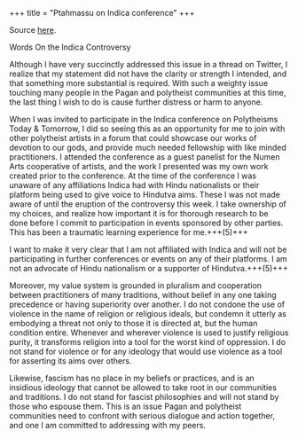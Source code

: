 +++
title = "Ptahmassu on Indica conference"
+++

Source [here](https://www.scribe.iconsofkmt.com/post/words-on-the-indica-controversy). 

Words On the Indica Controversy


Although I have very succinctly addressed this issue in a thread on Twitter, I realize that my statement did not have the clarity or strength I intended, and that something more substantial is required. With such a weighty issue touching many people in the Pagan and polytheist communities at this time, the last thing I wish to do is cause further distress or harm to anyone.

When I was invited to participate in the Indica conference on Polytheisms Today & Tomorrow, I did so seeing this as an opportunity for me to join with other polytheist artists in a forum that could showcase our works of devotion to our gods, and provide much needed fellowship with like minded practitioners. I attended the conference as a guest panelist for the Numen Arts cooperative of artists, and the work I presented was my own work created prior to the conference. At the time of the conference I was unaware of any affiliations Indica had with Hindu nationalists or their platform being used to give voice to Hindutva aims. These I was not made aware of until the eruption of the controversy this week. I take ownership of my choices, and realize how important it is for thorough research to be done before I commit to participation in events sponsored by other parties. This has been a traumatic learning experience for me.+++(5)+++

I want to make it very clear that I am not affiliated with Indica and will not be participating in further conferences or events on any of their platforms. I am not an advocate of Hindu nationalism or a supporter of Hindutva.+++(5)+++

Moreover, my value system is grounded in pluralism and cooperation between practitioners of many traditions, without belief in any one taking precedence or having superiority over another. I do not condone the use of violence in the name of religion or religious ideals, but condemn it utterly as embodying a threat not only to those it is directed at, but the human condition entire. Whenever and wherever violence is used to justify religious purity, it transforms religion into a tool for the worst kind of oppression. I do not stand for violence or for any ideology that would use violence as a tool for asserting its aims over others.

Likewise, fascism has no place in my beliefs or practices, and is an insidious ideology that cannot be allowed to take root in our communities and traditions. I do not stand for fascist philosophies and will not stand by those who espouse them. This is an issue Pagan and polytheist communities need to confront with serious dialogue and action together, and one I am committed to addressing with my peers.

